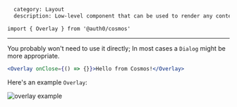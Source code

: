 ```meta
  category: Layout
  description: Low-level component that can be used to render any content on top of the regular viewport
```

`import { Overlay } from '@auth0/cosmos'`

---

You probably won't need to use it directly; In most cases a <code>Dialog</code> might be more appropriate.

```jsx
<Overlay onClose={() => {}}>Hello from Cosmos!</Overlay>
```

Here's an example <code>Overlay</code>:

![overlay example](/screenshots/overlay.png)
